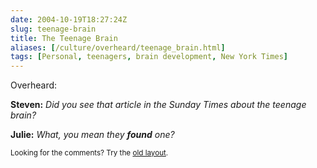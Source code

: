 ```yaml
--- 
date: 2004-10-19T18:27:24Z
slug: teenage-brain
title: The Teenage Brain
aliases: [/culture/overheard/teenage_brain.html]
tags: [Personal, teenagers, brain development, New York Times]
---
```


<p>Overheard:</p>

<p><strong>Steven:</strong> <em>Did you see that article in the Sunday <cite>Times</cite> about the teenage brain?</em></p>

<p><strong>Julie:</strong> <em>What, you mean they <strong>found</strong> one?</em></p>

<p class="past"><small>Looking for the comments? Try the <a rel="nofollow" href="//past.justatheory.com/culture/overheard/teenage_brain.html">old layout</a>.</small></p>


